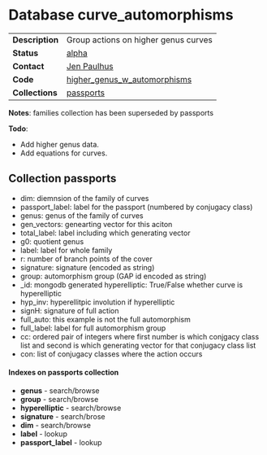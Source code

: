 # Database curve_automorphisms

|||
|---|---|
|**Description**|Group actions on higher genus curves|
|**Status**|[alpha](http://beta.lmfdb.org/HigherGenus/C/aut/)|
|**Contact**|[Jen Paulhus](https://github.com/jenpaulhus)|
|**Code**|[higher_genus_w_automorphisms](https://github.com/LMFDB/lmfdb/tree/master/lmfdb/higher_genus_w_automorphisms)|
|**Collections**|[passports](http://beta.lmfdb.org/api/curve_automorphisms/passports)|

**Notes**: families collection has been superseded by passports

**Todo**: 
* Add higher genus data.
* Add equations for curves. 


## Collection passports
* dim: diemnsion of the family of curves
* passport_label: label for the passport (numbered by conjugacy class)
* genus: genus of the family of curves
* gen_vectors: genearting vector for this aciton
* total_label: label including which generating vector
* g0: quotient genus
* label: label for whole family
* r: number of branch points of the cover
* signature: signature (encoded as string)
* group: automorphism group (GAP id encoded as string)
* _id: mongodb generated
 hyperelliptic: True/False whether curve is hyperelliptic
* hyp_inv: hyperellitpic involution if hyperelliptic
* signH: signature of full action
* full_auto: this example is not the full automorphism
* full_label: label for full automorphism group
* cc: ordered pair of integers where first number is which conjgacy class list and second is which generating vector for that conjugacy class list
* con: list of conjugacy classes where the action occurs

#### Indexes on passports collection
* **genus** - search/browse
* **group** - search/browse
* **hyperelliptic** - search/browse
* **signature** - search/brose
* **dim** - search/browse
* **label** - lookup
* **passport_label** - lookup
